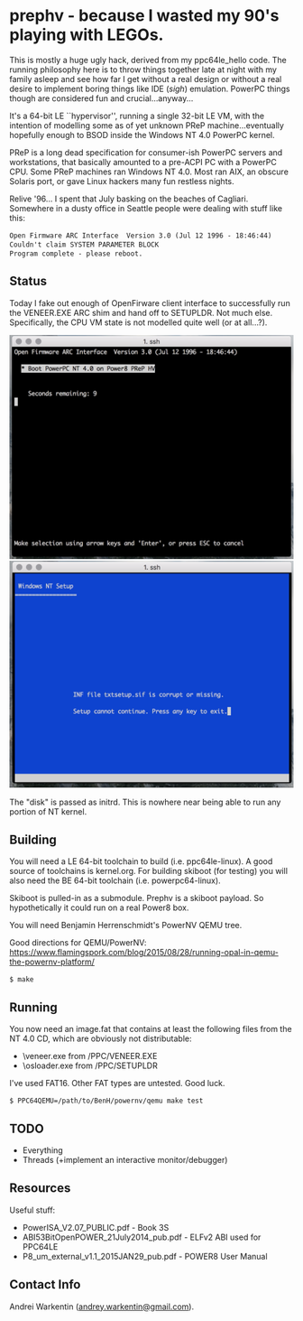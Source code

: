 prephv - because I wasted my 90's playing with LEGOs.
=====================================================

This is mostly a huge ugly hack, derived from my
ppc64le_hello code. The running philosophy here is
to throw things together late at night with my family
asleep and see how far I get without a real design
or without a real desire to implement boring things
like IDE (*sigh*) emulation. PowerPC things though
are considered fun and crucial...anyway...

It's a 64-bit LE ``hypervisor'', running a single 32-bit
LE VM, with the intention of modelling some as of yet
unknown PReP machine...eventually hopefully enough to BSOD
inside the Windows NT 4.0 PowerPC kernel.

PReP is a long dead specification for consumer-ish PowerPC
servers and workstations, that basically amounted to a
pre-ACPI PC with a PowerPC CPU. Some PReP machines ran
Windows NT 4.0. Most ran AIX, an obscure Solaris port, or
gave Linux hackers many fun restless nights.

Relive '96... I spent that July basking on the beaches of
Cagliari. Somewhere in a dusty office in Seattle people
were dealing with stuff like this:

    Open Firmware ARC Interface  Version 3.0 (Jul 12 1996 - 18:46:44)
    Couldn't claim SYSTEM PARAMETER BLOCK
    Program complete - please reboot.

Status
------

Today I fake out enough of OpenFirware client interface to
successfully run the VENEER.EXE ARC shim and hand off to
SETUPLDR. Not much else. Specifically, the CPU VM state is
not modelled quite well (or at all...?).

![ARC veneer image](/docs/veneer.png?raw=true "In ARC menu")
![setupldr image](/docs/setupldr.png?raw=true "In SETUPLDR")

The "disk" is passed as initrd. This is nowhere near
being able to run any portion of NT kernel.

Building
--------

You will need a LE 64-bit toolchain to build (i.e. ppc64le-linux).
A good source of toolchains is kernel.org. For building skiboot
(for testing) you will also need the BE 64-bit toolchain
(i.e. powerpc64-linux).

Skiboot is pulled-in as a submodule. Prephv is a skiboot payload.
So hypothetically it could run on a real Power8 box.

You will need Benjamin Herrenschmidt's PowerNV QEMU tree.

Good directions for QEMU/PowerNV:
https://www.flamingspork.com/blog/2015/08/28/running-opal-in-qemu-the-powernv-platform/

    $ make

Running
-------

You now need an image.fat that contains at least the following
files from the NT 4.0 CD, which are obviously not distributable:
- \veneer.exe    from /PPC/VENEER.EXE
- \osloader.exe  from /PPC/SETUPLDR

I've used FAT16. Other FAT types are untested. Good luck.

    $ PPC64QEMU=/path/to/BenH/powernv/qemu make test

TODO
----

- Everything
- Threads (+implement an interactive monitor/debugger)

Resources
---------

Useful stuff:
- PowerISA_V2.07_PUBLIC.pdf             - Book 3S
- ABI53BitOpenPOWER_21July2014_pub.pdf  - ELFv2 ABI used for PPC64LE
- P8_um_external_v1.1_2015JAN29_pub.pdf - POWER8 User Manual

Contact Info
------------

Andrei Warkentin (andrey.warkentin@gmail.com).
